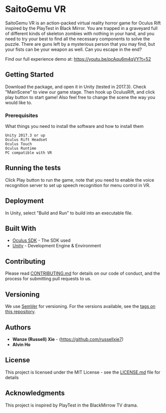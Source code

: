 # SaitoGemu VR

SaitoGemu VR is an action-packed virtual reality horror game for Oculus Rift inspired by the PlayTest in Black Mirror. You are trapped in a graveyard full of different kinds of skeleton zombies with nothing in your hand, and you need to try your best to find all the necessary components to solve the puzzle. There are guns left by a mysterious person that you may find, but your fists can be your weapon as well. Can you escape in the end? 

Find our full experience demo at: https://youtu.be/pcAqu6m4qVY?t=52

## Getting Started

Download the package, and open it in Unity (tested in 2017.3). Check "MainScene" to view our game stage. Then hook up OculusRift, and click play button to start game! Also feel free to change the scene the way you would like to.

### Prerequisites

What things you need to install the software and how to install them

```
Unity 2017.3 or up
Oculus Rift Headset
Oculus Touch
Oculus Runtime
PC compatible with VR
```

## Running the tests

Click Play button to run the game, note that you need to enable the voice recognition server to set up speech recognition for menu control in VR.

## Deployment

In Unity, select "Build and Run" to build into an executable file.

## Built With

* [Oculus SDK](https://developer.oculus.com/) - The SDK used
* [Unity](https://unity3d.com/) - Development Engine & Environment

## Contributing

Please read [CONTRIBUTING.md](https://gist.github.com/PurpleBooth/b24679402957c63ec426) for details on our code of conduct, and the process for submitting pull requests to us.

## Versioning

We use [SemVer](http://semver.org/) for versioning. For the versions available, see the [tags on this repository](https://github.com/your/project/tags). 

## Authors

* **Wanze (Russell) Xie** - (https://github.com/russellxie7)
* **Alvin Ho**

## License

This project is licensed under the MIT License - see the [LICENSE.md](LICENSE.md) file for details

## Acknowledgments

This project is inspired by PlayTest in the BlackMirrow TV drama.


